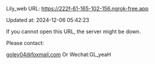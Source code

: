 Lily_web URL: https://222f-61-165-102-156.ngrok-free.app

Updated at: 2024-12-06 05:42:23

If you cannot open this URL, the server might be down.

Please contact: 

goley04@foxmail.com Or Wechat:GL_yeaH